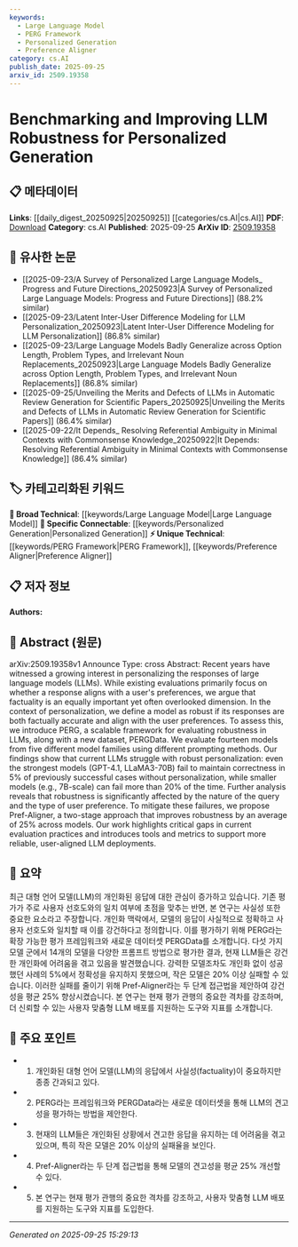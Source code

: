 ```yaml
---
keywords:
  - Large Language Model
  - PERG Framework
  - Personalized Generation
  - Preference Aligner
category: cs.AI
publish_date: 2025-09-25
arxiv_id: 2509.19358
---
```


<!-- KEYWORD_LINKING_METADATA:
{
  "processed_timestamp": "2025-09-25T15:29:13.264353",
  "vocabulary_version": "1.0",
  "selected_keywords": [
    "Large Language Model",
    "PERG Framework",
    "Personalized Generation",
    "Preference Aligner"
  ],
  "rejected_keywords": [],
  "similarity_scores": {
    "Large Language Model": 0.85,
    "PERG Framework": 0.8,
    "Personalized Generation": 0.78,
    "Preference Aligner": 0.82
  },
  "extraction_method": "AI_prompt_based",
  "budget_applied": true,
  "candidates_json": {
    "candidates": [
      {
        "surface": "Large Language Models",
        "canonical": "Large Language Model",
        "aliases": [
          "LLMs"
        ],
        "category": "broad_technical",
        "rationale": "This is a fundamental concept in the paper, linking to a broad technical category relevant to many discussions.",
        "novelty_score": 0.3,
        "connectivity_score": 0.9,
        "specificity_score": 0.6,
        "link_intent_score": 0.85
      },
      {
        "surface": "PERG",
        "canonical": "PERG Framework",
        "aliases": [
          "PERGData"
        ],
        "category": "unique_technical",
        "rationale": "A unique framework introduced in the paper, essential for understanding the proposed evaluation method.",
        "novelty_score": 0.85,
        "connectivity_score": 0.55,
        "specificity_score": 0.9,
        "link_intent_score": 0.8
      },
      {
        "surface": "Personalization",
        "canonical": "Personalized Generation",
        "aliases": [
          "personalized responses"
        ],
        "category": "specific_connectable",
        "rationale": "Central theme of the paper, connecting to the concept of tailoring LLM outputs to user preferences.",
        "novelty_score": 0.5,
        "connectivity_score": 0.75,
        "specificity_score": 0.7,
        "link_intent_score": 0.78
      },
      {
        "surface": "Pref-Aligner",
        "canonical": "Preference Aligner",
        "aliases": [],
        "category": "unique_technical",
        "rationale": "A novel approach proposed to enhance robustness, crucial for understanding improvements in personalization.",
        "novelty_score": 0.8,
        "connectivity_score": 0.6,
        "specificity_score": 0.85,
        "link_intent_score": 0.82
      }
    ],
    "ban_list_suggestions": [
      "factuality",
      "evaluation",
      "responses"
    ]
  },
  "decisions": [
    {
      "candidate_surface": "Large Language Models",
      "resolved_canonical": "Large Language Model",
      "decision": "linked",
      "scores": {
        "novelty": 0.3,
        "connectivity": 0.9,
        "specificity": 0.6,
        "link_intent": 0.85
      }
    },
    {
      "candidate_surface": "PERG",
      "resolved_canonical": "PERG Framework",
      "decision": "linked",
      "scores": {
        "novelty": 0.85,
        "connectivity": 0.55,
        "specificity": 0.9,
        "link_intent": 0.8
      }
    },
    {
      "candidate_surface": "Personalization",
      "resolved_canonical": "Personalized Generation",
      "decision": "linked",
      "scores": {
        "novelty": 0.5,
        "connectivity": 0.75,
        "specificity": 0.7,
        "link_intent": 0.78
      }
    },
    {
      "candidate_surface": "Pref-Aligner",
      "resolved_canonical": "Preference Aligner",
      "decision": "linked",
      "scores": {
        "novelty": 0.8,
        "connectivity": 0.6,
        "specificity": 0.85,
        "link_intent": 0.82
      }
    }
  ]
}
-->

# Benchmarking and Improving LLM Robustness for Personalized Generation

## 📋 메타데이터

**Links**: [[daily_digest_20250925|20250925]] [[categories/cs.AI|cs.AI]]
**PDF**: [Download](https://arxiv.org/pdf/2509.19358.pdf)
**Category**: cs.AI
**Published**: 2025-09-25
**ArXiv ID**: [2509.19358](https://arxiv.org/abs/2509.19358)

## 🔗 유사한 논문
- [[2025-09-23/A Survey of Personalized Large Language Models_ Progress and Future Directions_20250923|A Survey of Personalized Large Language Models: Progress and Future Directions]] (88.2% similar)
- [[2025-09-23/Latent Inter-User Difference Modeling for LLM Personalization_20250923|Latent Inter-User Difference Modeling for LLM Personalization]] (86.8% similar)
- [[2025-09-23/Large Language Models Badly Generalize across Option Length, Problem Types, and Irrelevant Noun Replacements_20250923|Large Language Models Badly Generalize across Option Length, Problem Types, and Irrelevant Noun Replacements]] (86.8% similar)
- [[2025-09-25/Unveiling the Merits and Defects of LLMs in Automatic Review Generation for Scientific Papers_20250925|Unveiling the Merits and Defects of LLMs in Automatic Review Generation for Scientific Papers]] (86.4% similar)
- [[2025-09-22/It Depends_ Resolving Referential Ambiguity in Minimal Contexts with Commonsense Knowledge_20250922|It Depends: Resolving Referential Ambiguity in Minimal Contexts with Commonsense Knowledge]] (86.4% similar)

## 🏷️ 카테고리화된 키워드
**🧠 Broad Technical**: [[keywords/Large Language Model|Large Language Model]]
**🔗 Specific Connectable**: [[keywords/Personalized Generation|Personalized Generation]]
**⚡ Unique Technical**: [[keywords/PERG Framework|PERG Framework]], [[keywords/Preference Aligner|Preference Aligner]]

## 📋 저자 정보

**Authors:** 

## 📄 Abstract (원문)

arXiv:2509.19358v1 Announce Type: cross 
Abstract: Recent years have witnessed a growing interest in personalizing the responses of large language models (LLMs). While existing evaluations primarily focus on whether a response aligns with a user's preferences, we argue that factuality is an equally important yet often overlooked dimension. In the context of personalization, we define a model as robust if its responses are both factually accurate and align with the user preferences. To assess this, we introduce PERG, a scalable framework for evaluating robustness in LLMs, along with a new dataset, PERGData. We evaluate fourteen models from five different model families using different prompting methods. Our findings show that current LLMs struggle with robust personalization: even the strongest models (GPT-4.1, LLaMA3-70B) fail to maintain correctness in 5% of previously successful cases without personalization, while smaller models (e.g., 7B-scale) can fail more than 20% of the time. Further analysis reveals that robustness is significantly affected by the nature of the query and the type of user preference. To mitigate these failures, we propose Pref-Aligner, a two-stage approach that improves robustness by an average of 25% across models. Our work highlights critical gaps in current evaluation practices and introduces tools and metrics to support more reliable, user-aligned LLM deployments.

## 📝 요약

최근 대형 언어 모델(LLM)의 개인화된 응답에 대한 관심이 증가하고 있습니다. 기존 평가가 주로 사용자 선호도와의 일치 여부에 초점을 맞추는 반면, 본 연구는 사실성 또한 중요한 요소라고 주장합니다. 개인화 맥락에서, 모델의 응답이 사실적으로 정확하고 사용자 선호도와 일치할 때 이를 강건하다고 정의합니다. 이를 평가하기 위해 PERG라는 확장 가능한 평가 프레임워크와 새로운 데이터셋 PERGData를 소개합니다. 다섯 가지 모델 군에서 14개의 모델을 다양한 프롬프트 방법으로 평가한 결과, 현재 LLM들은 강건한 개인화에 어려움을 겪고 있음을 발견했습니다. 강력한 모델조차도 개인화 없이 성공했던 사례의 5%에서 정확성을 유지하지 못했으며, 작은 모델은 20% 이상 실패할 수 있습니다. 이러한 실패를 줄이기 위해 Pref-Aligner라는 두 단계 접근법을 제안하여 강건성을 평균 25% 향상시켰습니다. 본 연구는 현재 평가 관행의 중요한 격차를 강조하며, 더 신뢰할 수 있는 사용자 맞춤형 LLM 배포를 지원하는 도구와 지표를 소개합니다.

## 🎯 주요 포인트

- 1. 개인화된 대형 언어 모델(LLM)의 응답에서 사실성(factuality)이 중요하지만 종종 간과되고 있다.
- 2. PERG라는 프레임워크와 PERGData라는 새로운 데이터셋을 통해 LLM의 견고성을 평가하는 방법을 제안한다.
- 3. 현재의 LLM들은 개인화된 상황에서 견고한 응답을 유지하는 데 어려움을 겪고 있으며, 특히 작은 모델은 20% 이상의 실패율을 보인다.
- 4. Pref-Aligner라는 두 단계 접근법을 통해 모델의 견고성을 평균 25% 개선할 수 있다.
- 5. 본 연구는 현재 평가 관행의 중요한 격차를 강조하고, 사용자 맞춤형 LLM 배포를 지원하는 도구와 지표를 도입한다.


---

*Generated on 2025-09-25 15:29:13*